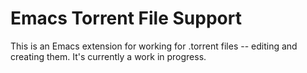 # Emacs Torrent File Support

This is an Emacs extension for working for .torrent files -- editing
and creating them. It's currently a work in progress.
